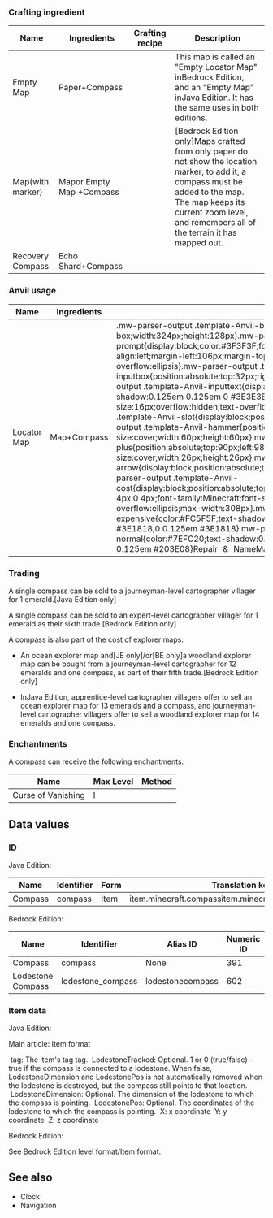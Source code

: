 ### Crafting ingredient
| Name             | Ingredients              | Crafting recipe | Description                                                                                                                                                                                                                    |
|------------------|--------------------------|-----------------|--------------------------------------------------------------------------------------------------------------------------------------------------------------------------------------------------------------------------------|
| Empty Map        | Paper+Compass            |                 | This map is called an "Empty Locator Map" inBedrock Edition, and an "Empty Map" inJava Edition. It has the same uses in both editions.                                                                                         |
| Map(with marker) | Mapor Empty Map +Compass |                 | ‌[Bedrock Edition  only]Maps crafted from only paper do not show the location marker; to add it, a compass must be added to the map. The map keeps its current zoom level, and remembers all of the terrain it has mapped out. |
| Recovery Compass | Echo Shard+Compass       |                 |                                                                                                                                                                                                                                |

### Anvil usage
| Name        | Ingredients | Anvil usage                                                                                                                                                                                                                                                                                                                                                                                                                                                                                                                                                                                                                                                                                                                                                                                                                                                                                                                                                                                                                                                                                                                                                                                                                                                                                                                                                                                                                                                                                                                                                                                                                | Description                                                                                                                      |
|-------------|-------------|----------------------------------------------------------------------------------------------------------------------------------------------------------------------------------------------------------------------------------------------------------------------------------------------------------------------------------------------------------------------------------------------------------------------------------------------------------------------------------------------------------------------------------------------------------------------------------------------------------------------------------------------------------------------------------------------------------------------------------------------------------------------------------------------------------------------------------------------------------------------------------------------------------------------------------------------------------------------------------------------------------------------------------------------------------------------------------------------------------------------------------------------------------------------------------------------------------------------------------------------------------------------------------------------------------------------------------------------------------------------------------------------------------------------------------------------------------------------------------------------------------------------------------------------------------------------------------------------------------------------------|----------------------------------------------------------------------------------------------------------------------------------|
| Locator Map | Map+Compass | .mw-parser-output .template-Anvil-background{box-sizing:content-box;width:324px;height:128px}.mw-parser-output .template-Anvil-prompt{display:block;color:#3F3F3F;font-family:Minecraft;font-size:16px;text-align:left;margin-left:106px;margin-top:-3px;overflow:hidden;text-overflow:ellipsis}.mw-parser-output .template-Anvil-inputbox{position:absolute;top:32px;right:6px;width:220px;height:32px}.mw-parser-output .template-Anvil-inputtext{display:block;margin:5px 6px;color:#FCFCFC;text-shadow:0.125em 0.125em 0 #3E3E3E;font-family:Minecraft;font-size:16px;overflow:hidden;text-overflow:ellipsis;max-width:208px}.mw-parser-output .template-Anvil-slot{display:block;position:absolute;top:84px;left:44px}.mw-parser-output .template-Anvil-hammer{position:absolute;top:6px;left:26px;background-size:cover;width:60px;height:60px}.mw-parser-output .template-Anvil-plus{position:absolute;top:90px;left:98px;background-size:cover;width:26px;height:26px}.mw-parser-output .template-Anvil-arrow{display:block;position:absolute;top:88px;left:196px;width:44px;height:30px}.mw-parser-output .template-Anvil-cost{display:block;position:absolute;top:126px;right:8px;background:#898989;padding:0 4px 0 4px;font-family:Minecraft;font-size:16px;overflow:hidden;text-overflow:ellipsis;max-width:308px}.mw-parser-output .template-Anvil-cost-expensive{color:#FC5F5F;text-shadow:0.125em 0.125em #3E1818,0.125em 0 #3E1818,0 0.125em #3E1818}.mw-parser-output .template-Anvil-cost-normal{color:#7EFC20;text-shadow:0.125em 0.125em #203E08,0.125em 0 #203E08,0 0.125em #203E08}Repair & NameMap | Bedrock Editiononly.Maps crafted with only paper do not show the location marker; to add it, a compass must be added to the map. |



### Trading
A single compass can be sold to a journeyman-level cartographer villager for 1 emerald.‌[Java Edition  only]

A single compass can be sold to an expert-level cartographer villager for 1 emerald as their sixth trade.‌[Bedrock Edition  only]

A compass is also part of the cost of explorer maps:

- An ocean explorer map and‌[JE  only]/or‌[BE  only]a woodland explorer map can be bought from a journeyman-level cartographer for 12 emeralds and one compass, as part of their fifth trade.‌[Bedrock Edition  only]

- InJava Edition, apprentice-level cartographer villagers offer to sell an ocean explorer map for 13 emeralds and a compass, and journeyman-level cartographer villagers offer to sell a woodland explorer map for 14 emeralds and one compass.

### Enchantments
A compass can receive the following enchantments:

| Name               | Max Level | Method |
|--------------------|-----------|--------|
| Curse of Vanishing | I         |        |

## Data values
### ID
Java Edition:

| Name    | Identifier | Form | Translation key                                        |
|---------|------------|------|--------------------------------------------------------|
| Compass | compass    | Item | item.minecraft.compassitem.minecraft.lodestone_compass |

Bedrock Edition:

| Name              | Identifier        | Alias ID         | Numeric ID | Form | Translation key            |
|-------------------|-------------------|------------------|------------|------|----------------------------|
| Compass           | compass           | None             | 391        | Item | item.compass.name          |
| Lodestone Compass | lodestone_compass | lodestonecompass | 602        | Item | item.lodestonecompass.name |

### Item data
Java Edition:

Main article: Item format

 tag: The item's tag tag.
 LodestoneTracked: Optional. 1 or 0 (true/false) - true if the compass is connected to a lodestone. When false, LodestoneDimension and LodestonePos is not automatically removed when the lodestone is destroyed, but the compass still points to that location.
 LodestoneDimension: Optional. The dimension of the lodestone to which the compass is pointing.
 LodestonePos: Optional. The coordinates of the lodestone to which the compass is pointing.
 X: x coordinate
 Y: y coordinate
 Z: z coordinate

Bedrock Edition:

See Bedrock Edition level format/Item format.
## See also
- Clock
- Navigation


